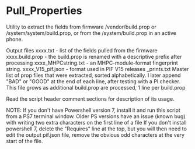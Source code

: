 # Pull_Properties
Utility to extract the fields from firmware /vendor/build.prop or /system/system/build.prop, or from the /system/build.prop in an active phone.  

Output files
    xxxx.txt - list of the fields pulled from the firmware
	xxxx.build.prop - the build.prop is renamed with a descriptive prefix after processing
    xxxx_MHPCstring.txt - an MHPC-module-format fingerprint string. 
    xxxx_V15_pif.json - format used in PIF V15 releases
	_prints.txt Master list of prop files that were extracted, sorted alphabetically.  I later append "BAD" or "GOOD" at the end of each line, after testing with a PI checker.  This file grows as additional build.prop are processed, 1 line per build.prop

Read the script header comment sections for description of its usage.
 
NOTE:
If you don't have Powershell version 7, install it and run this script from a PS7 terminal window.
Older PS versions have an issue (known bug) with writing two extra characters on the first line of a file
If you don't install powershell 7, delete the "Requires" line at the top, but you will then need to edit the
output pif.json file, remove the obvious odd characters at the very start of the file.
